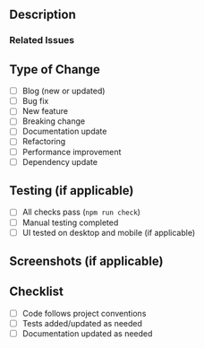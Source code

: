 ## Description

<!-- Provide a clear description of what this PR does -->

### Related Issues

<!-- Link related issues using "Fixes #123", "Closes #123", or "Relates to #123" -->

## Type of Change

- [ ] Blog (new or updated)
- [ ] Bug fix
- [ ] New feature
- [ ] Breaking change
- [ ] Documentation update
- [ ] Refactoring
- [ ] Performance improvement
- [ ] Dependency update

## Testing (if applicable)

- [ ] All checks pass (`npm run check`)
- [ ] Manual testing completed
- [ ] UI tested on desktop and mobile (if applicable)

## Screenshots (if applicable)

<!-- Include screenshots if the changes affect the UI -->

## Checklist

- [ ] Code follows project conventions
- [ ] Tests added/updated as needed
- [ ] Documentation updated as needed
